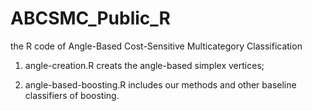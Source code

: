 # ABCSMC_Public_R
the R code of Angle-Based Cost-Sensitive Multicategory Classification

1. angle-creation.R creats the angle-based simplex vertices;

2. angle-based-boosting.R includes our methods and other baseline classifiers of boosting.
